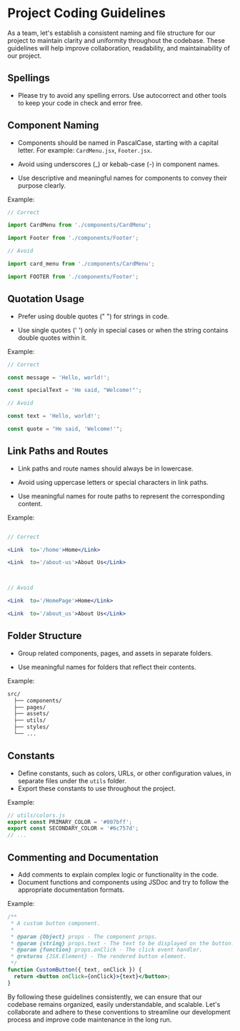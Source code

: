 # Project Coding Guidelines

As a team, let's establish a consistent naming and file structure for our project to maintain clarity and uniformity throughout the codebase. These guidelines will help improve collaboration, readability, and maintainability of our project.

## Spellings

- Please try to avoid any spelling errors. Use autocorrect and other tools to keep your code in check and error free.

## Component Naming

- Components should be named in PascalCase, starting with a capital letter. For example: `CardMenu.jsx`, `Footer.jsx`.

- Avoid using underscores (\_) or kebab-case (-) in component names.

- Use descriptive and meaningful names for components to convey their purpose clearly.

Example:

```jsx
// Correct

import CardMenu from './components/CardMenu';

import Footer from './components/Footer';

// Avoid

import card_menu from './components/CardMenu';

import FOOTER from './components/Footer';
```

## Quotation Usage

- Prefer using double quotes (" ") for strings in code.

- Use single quotes (' ') only in special cases or when the string contains double quotes within it.

Example:

```jsx
// Correct

const message = 'Hello, world!';

const specialText = 'He said, "Welcome!"';

// Avoid

const text = 'Hello, world!';

const quote = "He said, 'Welcome!'";
```

## Link Paths and Routes

- Link paths and route names should always be in lowercase.

- Avoid using uppercase letters or special characters in link paths.

- Use meaningful names for route paths to represent the corresponding content.

Example:

```jsx

// Correct

<Link  to='/home'>Home</Link>

<Link  to='/about-us'>About Us</Link>



// Avoid

<Link  to='/HomePage'>Home</Link>

<Link  to='/about_us'>About Us</Link>
```

## Folder Structure

- Group related components, pages, and assets in separate folders.

- Use meaningful names for folders that reflect their contents.

Example:

```css
src/
  ├── components/
  ├── pages/
  ├── assets/
  ├── utils/
  ├── styles/
  └── ...
```

## Constants

- Define constants, such as colors, URLs, or other configuration values, in separate files under the `utils` folder.
- Export these constants to use throughout the project.

Example:

```jsx
// utils/colors.js
export const PRIMARY_COLOR = '#007bff';
export const SECONDARY_COLOR = '#6c757d';
// ...
```

## Commenting and Documentation

- Add comments to explain complex logic or functionality in the code.
- Document functions and components using JSDoc and try to follow the appropriate documentation formats.

Example:

```jsx
/**
 * A custom button component.
 *
 * @param {Object} props - The component props.
 * @param {string} props.text - The text to be displayed on the button.
 * @param {function} props.onClick - The click event handler.
 * @returns {JSX.Element} - The rendered button element.
 */
function CustomButton({ text, onClick }) {
  return <button onClick={onClick}>{text}</button>;
}
```

By following these guidelines consistently, we can ensure that our codebase remains organized, easily understandable, and scalable. Let's collaborate and adhere to these conventions to streamline our development process and improve code maintenance in the long run.
